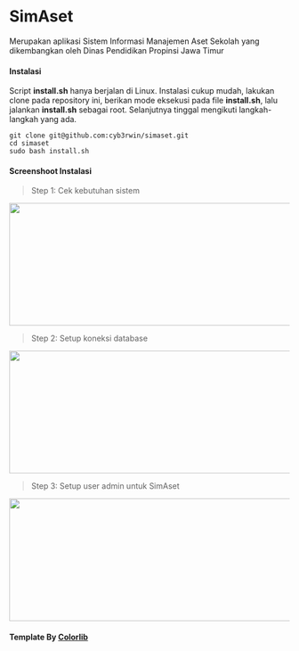 # SimAset
Merupakan aplikasi Sistem Informasi Manajemen Aset Sekolah yang dikembangkan oleh Dinas Pendidikan Propinsi Jawa Timur

#### Instalasi
Script **install.sh** hanya berjalan di Linux. Instalasi cukup mudah, lakukan clone pada repository ini, berikan mode eksekusi pada file **install.sh**, lalu jalankan **install.sh** sebagai root.
Selanjutnya tinggal mengikuti langkah-langkah yang ada.
```
git clone git@github.com:cyb3rwin/simaset.git
cd simaset
sudo bash install.sh
```
#### Screenshoot Instalasi
> Step 1: Cek kebutuhan sistem

<img src="https://github.com/cyb3rwin/simaset/blob/master/install/screenshoot/Screenshot-01.png" width="552px" height="220px"/>

> Step 2: Setup koneksi database

<img src="https://github.com/cyb3rwin/simaset/blob/master/install/screenshoot/Screenshot-02.png" width="552px" height="220px"/>

> Step 3: Setup user admin untuk SimAset

<img src="https://github.com/cyb3rwin/simaset/blob/master/install/screenshoot/Screenshot-03.png" width="552px" height="220px"/>

#### Template By [Colorlib](https://colorlib.com/)